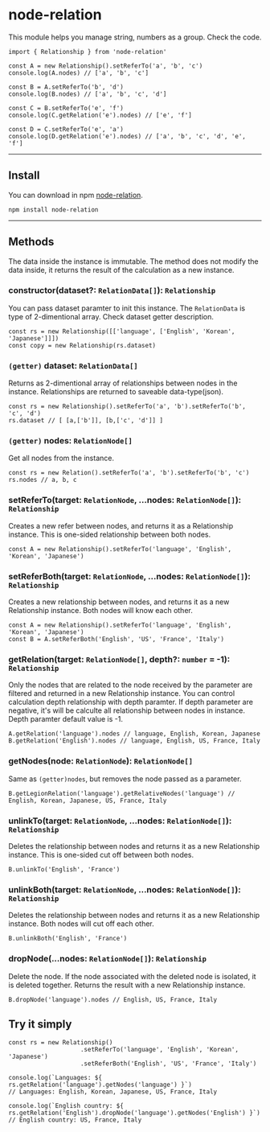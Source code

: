 # node-relation

This module helps you manage string, numbers as a group.
Check the code.
```
import { Relationship } from 'node-relation'

const A = new Relationship().setReferTo('a', 'b', 'c')
console.log(A.nodes) // ['a', 'b', 'c']

const B = A.setReferTo('b', 'd')
console.log(B.nodes) // ['a', 'b', 'c', 'd']

const C = B.setReferTo('e', 'f')
console.log(C.getRelation('e').nodes) // ['e', 'f']

const D = C.setReferTo('e', 'a')
console.log(D.getRelation('e').nodes) // ['a', 'b', 'c', 'd', 'e', 'f']
```
---
## Install
You can download in npm [node-relation](https://www.npmjs.com/package/node-relation).
```
npm install node-relation
```
---
## Methods
The data inside the instance is immutable.
The method does not modify the data inside, it returns the result of the calculation as a new instance.

### constructor(dataset?: `RelationData[]`): `Relationship`
You can pass dataset paramter to init this instance.
The `RelationData` is type of 2-dimentional array. Check dataset getter description.
```
const rs = new Relationship([['language', ['English', 'Korean', 'Japanese']]])
const copy = new Relationship(rs.dataset)
```
### `(getter)` dataset: `RelationData[]`
Returns as 2-dimentional array of relationships between nodes in the instance. Relationships are returned to saveable data-type(json).
```
const rs = new Relationship().setReferTo('a', 'b').setReferTo('b', 'c', 'd')
rs.dataset // [ [a,['b']], [b,['c', 'd']] ]
```
### `(getter)` nodes: `RelationNode[]`
Get all nodes from the instance.
```
const rs = new Relation().setReferTo('a', 'b').setReferTo('b', 'c')
rs.nodes // a, b, c
```
### setReferTo(target: `RelationNode`, ...nodes: `RelationNode[]`): `Relationship`
Creates a new refer between nodes, and returns it as a Relationship instance.
This is one-sided relationship between both nodes.
```
const A = new Relationship().setReferTo('language', 'English', 'Korean', 'Japanese')
```
### setReferBoth(target: `RelationNode`, ...nodes: `RelationNode[]`): `Relationship`
Creates a new relationship between nodes, and returns it as a new Relationship instance.
Both nodes will know each other.
```
const A = new Relationship().setReferTo('language', 'English', 'Korean', 'Japanese')
const B = A.setReferBoth('English', 'US', 'France', 'Italy')
```
### getRelation(target: `RelationNode[]`, depth?: `number` = -1): `Relationship`
Only the nodes that are related to the node received by the parameter are filtered and returned in a new Relationship instance.
You can control calculation depth relationship with depth paramter. If depth parameter are negative, it's will be calculte all relationship between nodes in instance. Depth paramter default value is -1.
```
A.getRelation('language').nodes // language, English, Korean, Japanese
B.getRelation('English').nodes // language, English, US, France, Italy
```
### getNodes(node: `RelationNode`): `RelationNode[]`
Same as `(getter)nodes`, but removes the node passed as a parameter.
```
B.getLegionRelation('language').getRelativeNodes('language') // English, Korean, Japanese, US, France, Italy
```
### unlinkTo(target: `RelationNode`, ...nodes: `RelationNode[]`): `Relationship`
Deletes the relationship between nodes and returns it as a new Relationship instance.
This is one-sided cut off between both nodes.
```
B.unlinkTo('English', 'France')
```
### unlinkBoth(target: `RelationNode`, ...nodes: `RelationNode[]`): `Relationship`
Deletes the relationship between nodes and returns it as a new Relationship instance.
Both nodes will cut off each other.
```
B.unlinkBoth('English', 'France')
```
### dropNode(...nodes: `RelationNode[]`): `Relationship`
Delete the node. If the node associated with the deleted node is isolated, it is deleted together. Returns the result with a new Relationship instance.
```
B.dropNode('language').nodes // English, US, France, Italy
```
## Try it simply
```
const rs = new Relationship()
                    .setReferTo('language', 'English', 'Korean', 'Japanese')
                    .setReferBoth('English', 'US', 'France', 'Italy')

console.log(`Languages: ${ rs.getRelation('language').getNodes('language') }`)
// Languages: English, Korean, Japanese, US, France, Italy

console.log(`English country: ${ rs.getRelation('English').dropNode('language').getNodes('English') }`)
// English country: US, France, Italy 
```